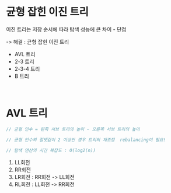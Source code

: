 # 균형 잡힌 이진 트리

이진 트리는 저장 순서에 따라 탐색 성능에 큰 차이 - 단점

-> 해결 : 균형 잡힌 이진 트리

* AVL 트리
* 2-3 트리
* 2-3-4 트리
* B 트리 

<br>

# AVL 트리

```C
// 균형 인수 = 왼쪽 서브 트리의 높이 - 오른쪽 서브 트리의 높이

// 균형 인수의 절댓값이 2 이상인 경우 트리의 재조정  rebalancing이 필요! 

// 탐색 연산의 시간 복잡도 : O(log2(n))
```

1. LL회전
2. RR회전
3. LR회전 : RR회전 -> LL회전
4. RL회전 : LL회전 -> RR회전
